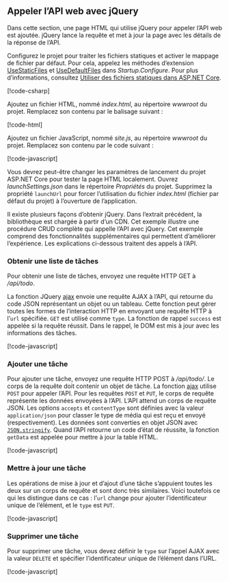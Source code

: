 ## <a name="call-the-web-api-with-jquery"></a>Appeler l’API web avec jQuery

Dans cette section, une page HTML qui utilise jQuery pour appeler l’API web est ajoutée. jQuery lance la requête et met à jour la page avec les détails de la réponse de l’API.

Configurez le projet pour traiter les fichiers statiques et activer le mappage de fichier par défaut. Pour cela, appelez les méthodes d’extension [UseStaticFiles](/dotnet/api/microsoft.aspnetcore.builder.staticfileextensions.usestaticfiles#Microsoft_AspNetCore_Builder_StaticFileExtensions_UseStaticFiles_Microsoft_AspNetCore_Builder_IApplicationBuilder_) et [UseDefaultFiles](/dotnet/api/microsoft.aspnetcore.builder.defaultfilesextensions.usedefaultfiles#Microsoft_AspNetCore_Builder_DefaultFilesExtensions_UseDefaultFiles_Microsoft_AspNetCore_Builder_IApplicationBuilder_) dans *Startup.Configure*. Pour plus d’informations, consultez [Utiliser des fichiers statiques dans ASP.NET Core](xref:fundamentals/static-files).

[!code-csharp[](../../tutorials/first-web-api/samples/2.0/TodoApi/Startup2.cs?name=snippet_Configure&highlight=3-4)]

Ajoutez un fichier HTML, nommé *index.html*, au répertoire *wwwroot* du projet. Remplacez son contenu par le balisage suivant :

[!code-html[](../../tutorials/first-web-api/samples/2.0/TodoApi/wwwroot/index.html)]

Ajoutez un fichier JavaScript, nommé *site.js*, au répertoire *wwwroot* du projet. Remplacez son contenu par le code suivant :

[!code-javascript[](../../tutorials/first-web-api/samples/2.0/TodoApi/wwwroot/site.js?name=snippet_SiteJs)]

Vous devrez peut-être changer les paramètres de lancement du projet ASP.NET Core pour tester la page HTML localement. Ouvrez *launchSettings.json* dans le répertoire *Propriétés* du projet. Supprimez la propriété `launchUrl` pour forcer l’utilisation du fichier *index.html* (fichier par défaut du projet) à l’ouverture de l’application.

Il existe plusieurs façons d’obtenir jQuery. Dans l’extrait précédent, la bibliothèque est chargée à partir d’un CDN. Cet exemple illustre une procédure CRUD complète qui appelle l’API avec jQuery. Cet exemple comprend des fonctionnalités supplémentaires qui permettent d’améliorer l’expérience. Les explications ci-dessous traitent des appels à l’API.

### <a name="get-a-list-of-to-do-items"></a>Obtenir une liste de tâches

Pour obtenir une liste de tâches, envoyez une requête HTTP GET à */api/todo*.

La fonction JQuery [ajax](https://api.jquery.com/jquery.ajax/) envoie une requête AJAX à l’API, qui retourne du code JSON représentant un objet ou un tableau. Cette fonction peut gérer toutes les formes de l’interaction HTTP en envoyant une requête HTTP à l’`url` spécifiée. `GET` est utilisé comme `type`. La fonction de rappel `success` est appelée si la requête réussit. Dans le rappel, le DOM est mis à jour avec les informations des tâches.

[!code-javascript[](../../tutorials/first-web-api/samples/2.0/TodoApi/wwwroot/site.js?name=snippet_GetData)]

### <a name="add-a-to-do-item"></a>Ajouter une tâche

Pour ajouter une tâche, envoyez une requête HTTP POST à */api/todo/*. Le corps de la requête doit contenir un objet de tâche. La fonction [ajax](https://api.jquery.com/jquery.ajax/) utilise `POST` pour appeler l’API. Pour les requêtes `POST` et `PUT`, le corps de requête représente les données envoyées à l’API. L’API attend un corps de requête JSON. Les options `accepts` et `contentType` sont définies avec la valeur `application/json` pour classer le type de média qui est reçu et envoyé (respectivement). Les données sont converties en objet JSON avec [`JSON.stringify`](https://developer.mozilla.org/docs/Web/JavaScript/Reference/Global_Objects/JSON/stringify). Quand l’API retourne un code d’état de réussite, la fonction `getData` est appelée pour mettre à jour la table HTML.

[!code-javascript[](../../tutorials/first-web-api/samples/2.0/TodoApi/wwwroot/site.js?name=snippet_AddItem)]

### <a name="update-a-to-do-item"></a>Mettre à jour une tâche

Les opérations de mise à jour et d’ajout d’une tâche s’appuient toutes les deux sur un corps de requête et sont donc très similaires. Voici toutefois ce qui les distingue dans ce cas : l’`url` change pour ajouter l’identificateur unique de l’élément, et le `type` est `PUT`.

[!code-javascript[](../../tutorials/first-web-api/samples/2.0/TodoApi/wwwroot/site.js?name=snippet_AjaxPut)]

### <a name="delete-a-to-do-item"></a>Supprimer une tâche

Pour supprimer une tâche, vous devez définir le `type` sur l’appel AJAX avec la valeur `DELETE` et spécifier l’identificateur unique de l’élément dans l’URL.

[!code-javascript[](../../tutorials/first-web-api/samples/2.0/TodoApi/wwwroot/site.js?name=snippet_AjaxDelete)]

